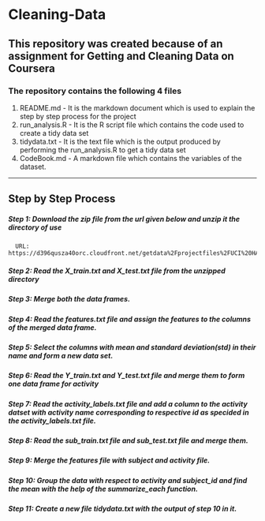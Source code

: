 # Cleaning-Data


## This repository was created because of an assignment for Getting and Cleaning Data on Coursera

### The repository contains the following 4 files

1) README.md - It is the markdown document which is used to explain the step by step process for the project
2) run_analysis.R  - It is the R script file which contains the code used to create a tidy data set
3)  tidydata.txt   -  It is the text file which is the output produced by performing the run_analysis.R to get a tidy data set
4) CodeBook.md - A markdown file which contains the variables of the dataset.

---

## Step by Step Process


 ##### Step 1: Download the zip file from the url given below and unzip it the directory of use 

      URL:  https://d396qusza40orc.cloudfront.net/getdata%2Fprojectfiles%2FUCI%20HAR%20Dataset.zip
      
      
 ##### Step 2: Read the X_train.txt and X_test.txt file from the unzipped directory
 
 ##### Step 3: Merge both the data frames.
 
 ##### Step 4: Read the features.txt file and assign the features to the columns of the merged data frame.
 
 ##### Step 5: Select the columns with mean and standard deviation(std) in their name and form a new data set.
 
 ##### Step 6: Read the Y_train.txt and Y_test.txt file and merge them to form one data frame for activity
 
 ##### Step 7: Read the activity_labels.txt file and add a column to the activity datset with activity name corresponding to respective id as specided in the activity_labels.txt file.
 
##### Step 8: Read the sub_train.txt file and sub_test.txt file and merge them.
 
 ##### Step 9: Merge the features file with subject and activity file.
 
 ##### Step 10: Group the data with respect to activity and subject_id  and find the mean with the help of the summarize_each function.
 
 ##### Step 11:  Create a new file tidydata.txt with the output of step 10 in it.
